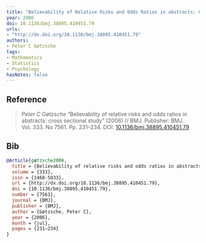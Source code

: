 ```yaml
---
title: "Believability of Relative Risks and Odds Ratios in abstracts: Cross Sectional Study"
year: 2006
doi: 10.1136/bmj.38895.410451.79
urls:
- "http://dx.doi.org/10.1136/bmj.38895.410451.79"
authors:
- Peter C Gøtzsche
tags:
- Mathematics
- Statistics
- Psychology
hasNotes: false
---
```


## Reference

> <i>Peter C Gøtzsche</i> “Believability of relative risks and odds ratios in abstracts: cross sectional study” (2006) // BMJ. Publisher: BMJ. Vol.&nbsp;333. No&nbsp;7561. Pp.&nbsp;231–234. DOI:&nbsp;<a href='https://doi.org/10.1136/bmj.38895.410451.79'>10.1136/bmj.38895.410451.79</a>

## Bib

```bib
@Article{gøtzsche2006,
  title = {Believability of relative risks and odds ratios in abstracts: cross sectional study},
  volume = {333},
  issn = {1468-5833},
  url = {http://dx.doi.org/10.1136/bmj.38895.410451.79},
  doi = {10.1136/bmj.38895.410451.79},
  number = {7561},
  journal = {BMJ},
  publisher = {BMJ},
  author = {Gøtzsche, Peter C},
  year = {2006},
  month = {jul},
  pages = {231–234}
}
```
